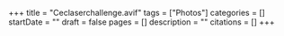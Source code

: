 +++
title = "Ceclaserchallenge.avif"
tags = ["Photos"]
categories = []
startDate = ""
draft = false
pages = []
description = ""
citations = []
+++
